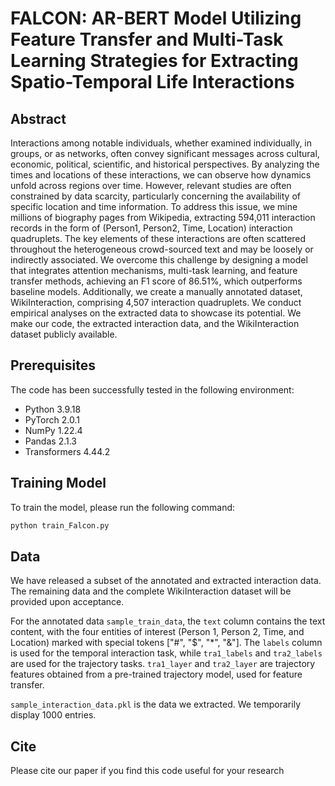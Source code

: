 # FALCON: AR-BERT Model Utilizing Feature Transfer and Multi-Task Learning Strategies for Extracting Spatio-Temporal Life Interactions


## Abstract
Interactions among notable individuals, whether examined individually, in groups, or as networks, often convey significant messages across cultural, economic, political, scientific, and historical perspectives. By analyzing the times and locations of these interactions, we can observe how dynamics unfold across regions over time. However, relevant studies are often constrained by data scarcity, particularly concerning the availability of specific location and time information. To address this issue, we mine millions of biography pages from Wikipedia, extracting 594,011 interaction records in the form of (Person1, Person2, Time, Location) interaction quadruplets. The key elements of these interactions are often scattered throughout the heterogeneous crowd-sourced text and may be loosely or indirectly associated. We overcome this challenge by designing a model that integrates attention mechanisms, multi-task learning, and feature transfer methods, achieving an F1 score of 86.51%, which outperforms baseline models. Additionally, we create a manually annotated dataset, WikiInteraction, comprising 4,507 interaction quadruplets. We conduct empirical analyses on the extracted data to showcase its potential. We make our code, the extracted interaction data, and the WikiInteraction dataset publicly available.

## Prerequisites
The code has been successfully tested in the following environment:
- Python 3.9.18
- PyTorch 2.0.1
- NumPy 1.22.4
- Pandas 2.1.3
- Transformers 4.44.2

## Training Model
To train the model, please run the following command:

```bash
python train_Falcon.py
```

##  Data
 
We have released a subset of the annotated and extracted interaction data. The remaining data and the complete WikiInteraction dataset will be provided upon acceptance.

For the annotated data `sample_train_data`, the `text` column contains the text content, with the four entities of interest (Person 1, Person 2, Time, and Location) marked with special tokens ["#", "$", "*", "&"]. The `labels` column is used for the temporal interaction task, while `tra1_labels` and `tra2_labels` are used for the trajectory tasks. `tra1_layer` and `tra2_layer` are trajectory features obtained from a pre-trained trajectory model, used for feature transfer.

`sample_interaction_data.pkl` is the data we extracted. We temporarily display 1000 entries.
## Cite

Please cite our paper if you find this code useful for your research
